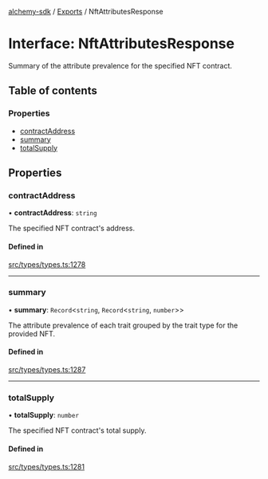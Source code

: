 [alchemy-sdk](../README.md) / [Exports](../modules.md) / NftAttributesResponse

# Interface: NftAttributesResponse

Summary of the attribute prevalence for the specified NFT contract.

## Table of contents

### Properties

- [contractAddress](NftAttributesResponse.md#contractaddress)
- [summary](NftAttributesResponse.md#summary)
- [totalSupply](NftAttributesResponse.md#totalsupply)

## Properties

### contractAddress

• **contractAddress**: `string`

The specified NFT contract's address.

#### Defined in

[src/types/types.ts:1278](https://github.com/alchemyplatform/alchemy-sdk-js/blob/dc20ee4/src/types/types.ts#L1278)

___

### summary

• **summary**: `Record`<`string`, `Record`<`string`, `number`\>\>

The attribute prevalence of each trait grouped by the trait type for the
provided NFT.

#### Defined in

[src/types/types.ts:1287](https://github.com/alchemyplatform/alchemy-sdk-js/blob/dc20ee4/src/types/types.ts#L1287)

___

### totalSupply

• **totalSupply**: `number`

The specified NFT contract's total supply.

#### Defined in

[src/types/types.ts:1281](https://github.com/alchemyplatform/alchemy-sdk-js/blob/dc20ee4/src/types/types.ts#L1281)

